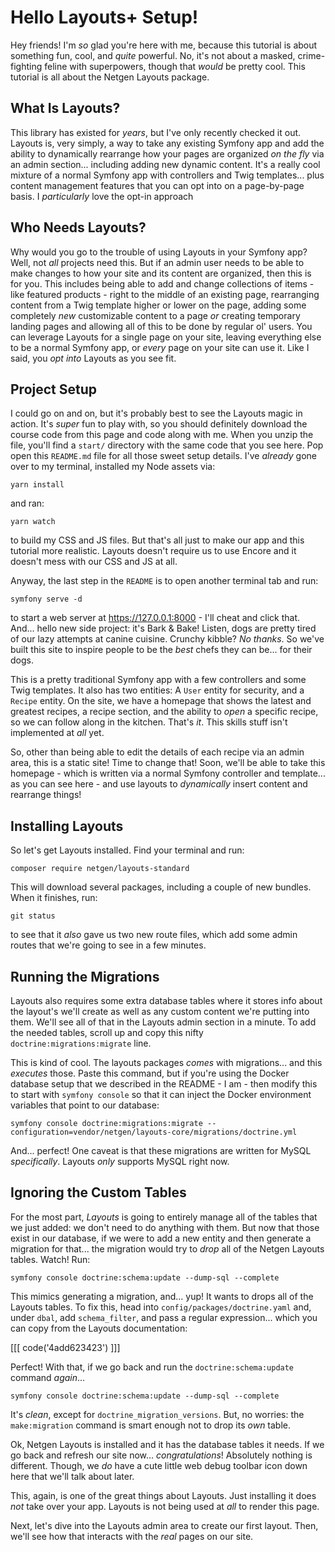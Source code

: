# Hello Layouts+ Setup!

Hey friends! I'm *so* glad you're here with me, because this tutorial is about
something fun, cool, and *quite* powerful. No, it's not about a masked, crime-fighting
feline with superpowers, though that *would* be pretty cool. This tutorial is all
about the Netgen Layouts package.

## What Is Layouts?

This library has existed for *years*, but I've only recently checked it out. Layouts
is, very simply, a way to take any existing Symfony app and add the ability to
dynamically rearrange how your pages are organized *on the fly* via an admin section...
including adding new dynamic content. It's a really cool mixture of a normal Symfony
app with controllers and Twig templates... plus content management features that
you can opt into on a page-by-page basis. I *particularly* love the opt-in approach

## Who Needs Layouts?

Why would you go to the trouble of using Layouts in your Symfony app? Well, not
*all* projects need this. But if an admin user needs to be able to make changes
to how your site and its content are organized, then this is for you. This includes
being able to add and change collections of items - like featured products - right
to the middle of an existing page, rearranging content from a Twig template higher
or lower on the page, adding some completely *new* customizable content to a
page *or* creating temporary landing pages and allowing all of this to be done by
regular ol' users. You can leverage Layouts for a single page on your site,
leaving everything else to be a normal Symfony app, or *every* page on your site
can use it. Like I said, you *opt into* Layouts as you see fit.

## Project Setup

I could go on and on, but it's probably best to see the Layouts magic in action.
It's *super* fun to play with, so you should definitely download the course code
from this page and code along with me. When you unzip the file, you'll find a
`start/` directory with the same code that you see here. Pop open this `README.md`
file for all those sweet setup details. I've *already* gone over to my terminal,
installed my Node assets via:

```terminal
yarn install
```

and ran:

```terminal
yarn watch
```

to build my CSS and JS files. But that's all just to make our app and this
tutorial more realistic. Layouts doesn't require us to use Encore and it doesn't
mess with our CSS and JS at all.

Anyway, the last step in the `README` is to open another terminal tab and run:

```terminal
symfony serve -d
```

to start a web server at https://127.0.0.1:8000 - I'll cheat and click that. And...
hello new side project: it's Bark & Bake! Listen, dogs are pretty tired of our lazy
attempts at canine cuisine. Crunchy kibble? *No thanks*. So we've built this site
to inspire people to be the *best* chefs they can be... for their dogs.

This is a pretty traditional Symfony app with a few controllers and some Twig
templates. It also has two entities: A `User` entity for security, and a `Recipe`
entity. On the site, we have a homepage that shows the latest and greatest recipes,
a recipe section, and the ability to *open* a specific recipe, so we can follow along
in the kitchen. That's *it*. This skills stuff isn't implemented at *all* yet.

So, other than being able to edit the details of each recipe via an admin area, this
is a static site! Time to change that! Soon, we'll be able to take this homepage -
which is written via a normal Symfony controller and template... as you can see
here - and use layouts to *dynamically* insert content and rearrange things!

## Installing Layouts

So let's get Layouts installed. Find your terminal and run:

```terminal
composer require netgen/layouts-standard
```

This will download several packages, including a couple of new bundles. When it
finishes, run:

```terminal
git status
```

to see that it *also* gave us two new route files, which add some admin routes that
we're going to see in a few minutes.

## Running the Migrations

Layouts also requires some extra database tables where it stores info about the
layout's we'll create as well as any custom content we're putting into them. We'll
see all of that in the Layouts admin section in a minute. To add the needed tables,
scroll up and copy this nifty `doctrine:migrations:migrate` line.

This is kind of cool. The layouts packages *comes* with migrations... and this
*executes* those. Paste this command, but if you're using the Docker database
setup that we described in the README - I am - then modify this to start with
`symfony console` so that it can inject the Docker environment variables that point
to our database:

```terminal-silent
symfony console doctrine:migrations:migrate --configuration=vendor/netgen/layouts-core/migrations/doctrine.yml
```

And... perfect! One caveat is that these migrations are written for MySQL
*specifically*. Layouts *only* supports MySQL right now.

## Ignoring the Custom Tables

For the most part, *Layouts* is going to entirely manage all of the tables that
we just added: we don't need to do anything with them. But now that those exist
in our database, if we were to add a new entity and then generate a migration
for that... the migration would try to *drop* all of the Netgen Layouts tables.
Watch! Run:

```terminal
symfony console doctrine:schema:update --dump-sql --complete
```

This mimics generating a migration, and... yup! It wants to drops all of the
Layouts tables. To fix this, head into `config/packages/doctrine.yaml` and, under
`dbal`, add `schema_filter`, and pass a regular expression... which you can copy
from the Layouts documentation:

[[[ code('4add623423') ]]]

Perfect! With that, if we go back and run the `doctrine:schema:update` command
*again*...

```terminal-silent
symfony console doctrine:schema:update --dump-sql --complete
```

It's *clean*, except for `doctrine_migration_versions`. But, no worries: the
`make:migration` command is smart enough not to drop its *own* table.

Ok, Netgen Layouts is installed and it has the database tables it needs. If we go
back and refresh our site now... *congratulations*! Absolutely nothing is different.
Though, we *do* have a cute little web debug toolbar icon down here that we'll talk
about later.

This, again, is one of the great things about Layouts. Just installing it does *not*
take over your app. Layouts is not being used at *all* to render this page.

Next, let's dive into the Layouts admin area to create our first layout. Then, we'll
see how that interacts with the *real* pages on our site.

